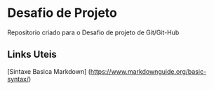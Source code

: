# Desafio de Projeto
Repositorio criado para o Desafio de projeto de Git/Git-Hub

## Links Uteis 

[Sintaxe Basica Markdown] (https://www.markdownguide.org/basic-syntax/)

